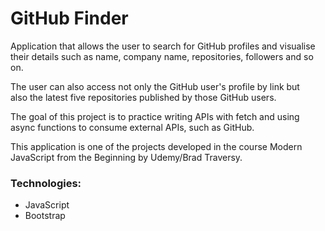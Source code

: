 # GitHub Finder

Application that allows the user to search for GitHub profiles and visualise their details such as name, company name, repositories, followers and so on.

The user can also access not only the GitHub user's profile by link but also the latest five repositories published by those GitHub users.

The goal of this project is to practice writing APIs with fetch and using async functions to consume external APIs, such as GitHub.

This application is one of the projects developed in the course Modern JavaScript from the Beginning by Udemy/Brad Traversy.

### Technologies:

- JavaScript
- Bootstrap
